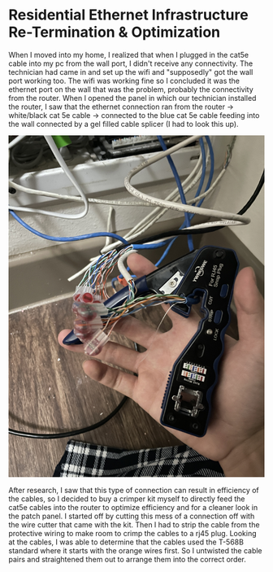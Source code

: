 # Residential Ethernet Infrastructure Re-Termination & Optimization
When I moved into my home, I realized that when I plugged in the cat5e cable into my pc from the wall port, I didn't receive any connectivity. The technician had came in and set up the wifi and "supposedly" got the wall port working too. The wifi was working fine so I concluded it was the ethernet port on the wall that was the problem, probably the connectivity from the router. When I opened the panel in which our technician installed the router, I saw that the ethernet connection ran from the router -> white/black cat 5e cable -> connected to the blue cat 5e cable feeding into the wall connected by a gel filled cable splicer (I had to look this up). 

![Bad connection](../images/IMG_9066.JPG)

After research, I saw that this type of connection can result in efficiency of the cables, so I decided to buy a crimper kit myself to directly feed the cat5e cables into the router to optimize efficiency and for a cleaner look in the patch panel. I started off by cutting this mess of a connection off with the wire cutter that came with the kit. Then I had to strip the cable from the protective wiring to make room to crimp the cables to a rj45 plug. Looking at the cables, I was able to determine that the cables used the T-568B standard where it starts with the orange wires first. So I untwisted the cable pairs and straightened them out to arrange them into the correct order. 

